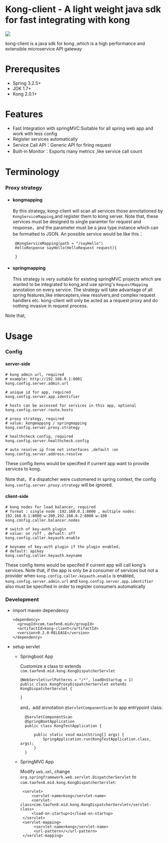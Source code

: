 # Kong-client - A light weight java sdk  for fast integrating with kong 

![](https://img.shields.io/badge/license-Apache%202.0-blue)

kong-client is a java sdk for kong ,which is a high performance and extensible microservice
API gateway
# Prerequsites
- Spring 3.2.5+
- JDK 1.7+
- Kong 2.0.1+

# Features
- Fast Integration with springMVC:Suitable for all spring web app and work with less config
- Register services automatically
- Service Call API：Generic API for firing request
- Built-in Monitor：Exports many metrics ,like service call count 

# Terminology
### Proxy strategy
- #### kongmapping

   By this strategy, kong-client will scan all services those annotationed by `KongServiceMapping`,and register them to kong server.
   Note that, these services must be designed to  single paramter for request and response，and the parameter must be a java type instance which can be formatted to JSON. An possible service would be like this：
   ```
    @KongServiceMapping(path = "/sayHello")
    HelloResponse sayHello(HelloRequest request){
        
    }   
  ```
    
- #### springmapping
 
  This strategy is very suitable for existing springMVC projects which are wanted to be integrated to kong,and use spring's `RequestMapping` annotation on every service.
  The strategy will take advantage of all spring features,like intercepters,view resolvers,and complex request handlers etc. kong-client will only be  acted as a request proxy and do nothing invasive in request process.


Note that, 


# Usage
### Config
#### server-side
```
# kong admin url, required
# example: http://192.168.0.1:8001
kong.config.server.admin.url

# unique id for app, required 
kong.config.server.app.identifier

# hosts can be accessed for services in this app, optional       
kong.config.server.route.hosts

# proxy strategy, required        
# value: kongmapping / springmapping
kong.config.server.proxy.strategy

# healthcheck config, required                           
kong.config.server.healthcheck.config

# auto resolve ip from net interfaces ,default :on
kong.config.server.address.resolve
```

These config items would be specified if current app want to provide services to kong.

Note that，if a dispatcher were customered in spring context,
the config `kong.config.server.proxy.strategy` will be ignored.

#### client-side

```
# kong nodes for load balancer, required
# format : single node :192.168.0.1:8000 , multiple nodes: 192.168.0.1:8000 w:200,192.168.0.2:8000 w:100
kong.config.caller.balancer.nodes

# switch of key-auth plugin
# value: on /off , defualt: off
kong.config.caller.keyauth.enable

# keyname of key-auth plugin if the plugin enabled, 
# default: apikey
kong.config.caller.keyauth.keyname

```

These config items would be specifed if current app will  call kong's services.
Note that, if the app is only be a consumer of services but not a provider when `kong.config.caller.keyauth.enable` is enabled,  `kong.config.server.admin.url` and `kong.config.server.app.identifier
` also must be specified in order to register consumers automatically





### Development
* import maven dependency
    ```
    <dependency>
      <groupId>com.taofen8.mid</groupId>
      <artifactId>kong-client</artifactId>
      <version>0.2.0-RELEASE</version>
    </dependency>
    ```
  
* setup servlet
 
    -  Springboot App 
 
       Customize a class to extends `com.taofen8.mid.kong.KongDispatcherServlet`
        ```$xslt
        @WebServlet(urlPatterns = "/*", loadOnStartup = 1)
        public class KongProxyDispatcherServlet extends KongDispatcherServlet {
        
        }
        ```
        and，add annotation `@ServletComponentScan` to app entrypoint class:
        ```
          @ServletComponentScan
          @SpringBootApplication
          public class KongTestApplication {

              public static void main(String[] args) {
                  SpringApplication.run(KongTestApplication.class, args);
              }
          }
        ```

    - SpringMVC App
      
      Modify `web.xml`, change `org.springframework.web.servlet.DispatcherServlet` to `com.taofen8.mid.kong.KongDispatcherServlet`:
      ```$xslt
       <servlet>
           <servlet-name>kong</servlet-name>
           <servlet-class>com.taofen8.mid.kong.KongDispatcherServlet</servlet-class>
           <load-on-startup>1</load-on-startup>
       </servlet>
       <servlet-mapping>
            <servlet-name>kong</servlet-name>
            <url-pattern>/</url-pattern>
       </servlet-mapping>
       ```
        







